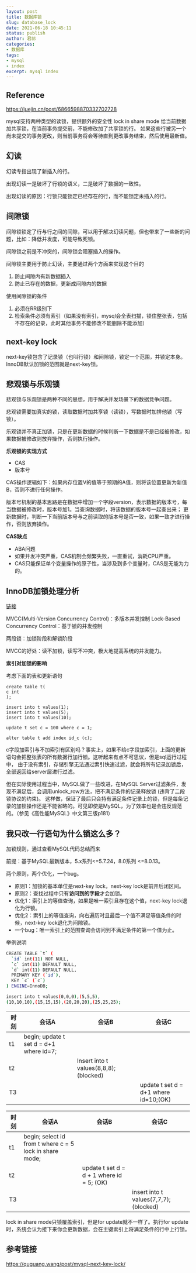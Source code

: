 ```yaml
---
layout: post
title: 数据库锁
slug: database_lock
date: 2021-06-18 10:45:11
status: publish
author: 君祁
categories:
- 数据库
tags:
- mysql
- index
excerpt: mysql index
---
```


## Reference
https://juejin.cn/post/6866598870332702728

mysql支持两种类型的读锁，提供额外的安全性
lock in share mode
给当前数据加共享锁，在当前事务提交前，不能修改加了共享锁的行。
如果这些行被另一个尚未提交的事务更改，则当前事务将会等待直到更改事务结束，然后使用最新值。


## 幻读
幻读专指出现了新插入的行。

出现幻读一是破坏了行锁的语义，二是破坏了数据的一致性。

出现幻读的原因：行锁只能锁定已经存在的行，而不能锁定未插入的行。

## 间隙锁
间隙锁锁定了行与行之间的间隙，可以用于解决幻读问题，但也带来了一些新的问题，比如：降低并发度，可能导致死锁。

间隙锁之前是不冲突的，间隙锁会阻塞插入的操作。

间隙锁主要用于防止幻读，主要通过两个方面来实现这个目的
1. 防止间隙内有新数据插入
2. 防止已存在的数据，更新成间隙内的数据

使用间隙锁的条件
1. 必须在RR级别下
2. 检索条件必须有索引（如果没有索引，mysql会全表扫描，锁住整张表，包括不存在的记录，此时其他事务不能修改不能删除不能添加）

## next-key lock
next-key锁包含了记录锁（也叫行锁）和间隙锁，锁定一个范围，并锁定本身。InnoDB默认加锁的范围就是next-key锁。

## 悲观锁与乐观锁
悲观锁与乐观锁是两种不同的思想，用于解决并发场景下的数据竞争问题。

悲观锁需要加真实的锁，读取数据时加共享锁（读锁），写数据时加排他锁（写锁）。

乐观锁并不真正加锁，只是在更新数据的时候判断一下数据是不是已经被修改，如果数据被修改则放弃操作，否则执行操作。

**乐观锁的实现方式**
* CAS
* 版本号

CAS操作逻辑如下：如果内存位置V的值等于预期的A值，则将该位置更新为新值B，否则不进行任何操作。

版本号机制的基本思路是在数据中增加一个字段version，表示数据的版本号，每当数据被修改时，版本号加1。当查询数据时，将该数据的版本号一起查出来；
更新数据时，判断一下当前版本号与之前读取的版本号是否一致，如果一致才进行操作，否则放弃操作。

**CAS缺点**
* ABA问题
* 如果并发冲突严重，CAS机制会频繁失败，一直重试，消耗CPU严重。
* CAS只能保证单个变量操作的原子性，当涉及到多个变量时，CAS是无能为力的。


## InnoDB加锁处理分析
[链接](https://tech.meituan.com/2014/08/20/innodb-lock.html)

MVCC(Multi-Version Concurrency Control)：多版本并发控制
Lock-Based Concurrency Control：基于锁的并发控制

两段锁：加锁阶段和解锁阶段

MVCC的好处：读不加锁，读写不冲突，极大地提高系统的并发能力。

**索引对加锁的影响**

考虑下面的表和更新语句
```
create table t(
c int
);

insert into t values(1);
insert into t values(5);
insert into t values(10);

update t set c = 100 where c = 1;

alter table t add index id_c (c);
```
c字段加索引与不加索引有区别吗？事实上，如果不给c字段加索引，上面的更新语句会把整张表的所有数据行加行锁。这听起来有点不可思议，但是sql运行过程中，
由于没有索引，存储引擎无法通过索引快速过滤，就会将所有记录加锁后，全部返回给server层进行过滤。

但在实际使用过程当中，MySQL做了一些改进，在MySQL Server过滤条件，发现不满足后，会调用unlock_row方法，把不满足条件的记录释放锁 (违背了二段锁协议的约束)。
这样做，保证了最后只会持有满足条件记录上的锁，但是每条记录的加锁操作还是不能省略的。可见即使是MySQL，为了效率也是会违反规范的。（参见《高性能MySQL》中文第三版p181）


## 我只改一行语句为什么锁这么多？
加锁规则，通过查看MySQL代码总结而来

前提：基于MySQL最新版本，5.x系列<=5.7.24，8.0系列 <=8.0.13。

两个原则，两个优化，一个bug。
* 原则1：加锁的基本单位是next-key lock，next-key lock是前开后闭区间。
* 原则2：查找过程中只有**访问到的字段**才会加锁。
* 优化1：索引上的等值查询，如果是唯一索引且存在这个值，next-key lock退化为行锁。
* 优化2：索引上的等值查询，向右遍历时且最后一个值不满足等值条件的时候，next-key lock退化为间隙锁。
* 一个bug：唯一索引上的范围查询会访问到不满足条件的第一个值为止。

举例说明
```bash
CREATE TABLE `t` (
  `id` int(11) NOT NULL,
  `c` int(11) DEFAULT NULL,
  `d` int(11) DEFAULT NULL,
  PRIMARY KEY (`id`),
  KEY `c` (`c`)
) ENGINE=InnoDB;

insert into t values(0,0,0),(5,5,5),
(10,10,10),(15,15,15),(20,20,20),(25,25,25);
```



| 时刻 | 会话A                                   | 会话B                                 | 会话C                                 |
| ---- | --------------------------------------- | ------------------------------------- | ------------------------------------- |
| t1   | begin; update t set d = d+1 where id=7; |                                       |                                       |
| t2   |                                         | Insert into t values(8,8,8);(blocked) |                                       |
| T3   |                                         |                                       | update t set d = d+1 where id=10;(OK) |


| 时刻 | 会话A                                   | 会话B                                 | 会话C                                 |
| ---- | --------------------------------------- | ------------------------------------- | ------------------------------------- |
| t1   | begin; select id from t where c = 5 lock in share mode; |                                       |                                       |
| t2   |                                         | update t set d = d + 1 where id = 5; (OK) |                                       |
| T3   |                                         |                                       | insert into t values(7,7,7); (blocked) |

lock in share mode只锁覆盖索引，但是for update就不一样了。执行for update时，系统会认为接下来你会更新数据，会在主键索引上将满足条件的行中上行锁。

## 参考链接
https://quguang.wang/post/mysql-next-key-lock/